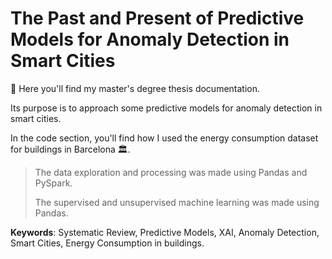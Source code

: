 # The Past and Present of Predictive Models for Anomaly Detection in Smart Cities

💾 Here you'll find my master's degree thesis documentation.

Its purpose is to approach some predictive models for anomaly detection in smart cities.

In the code section, you'll find how I used the energy consumption dataset for buildings in Barcelona 🏛️.

> The data exploration and processing was made using Pandas and PySpark. 
>
> The supervised and unsupervised machine learning was made using Pandas.

**Keywords**: Systematic Review, Predictive Models, XAI, Anomaly Detection, Smart Cities, Energy Consumption in buildings.
